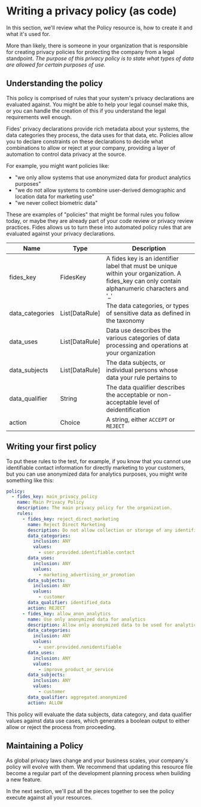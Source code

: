 # Writing a privacy policy (as code)

In this section, we'll review what the Policy resource is, how to create it and what it's used for. 

More than likely, there is someone in your organization that is responsible for creating privacy policies for protecting the company from a legal standpoint. *The purpose of this privacy policy is to state what types of data are allowed for certain purposes of use.* 

## Understanding the policy
This policy is comprised of rules that your system's privacy declarations are evaluated against. You might be able to help your legal counsel make this, or you can handle the creation of this if you understand the legal requirements well enough. 

Fides' privacy declarations provide rich metadata about your systems, the data categories they process, the data uses for that data, etc. Policies allow you to declare constraints on these declarations to decide what combinations to allow or reject at your company, providing a layer of automation to control data privacy at the source.

For example, you might want policies like:
- "we only allow systems that use anonymized data for product analytics purposes"
- "we do not allow systems to combine user-derived demographic and location data for marketing use"
- "we never collect biometric data"

These are examples of "policies" that might be formal rules you follow today, or maybe they are already part of your code review or privacy review practices. Fides allows us to turn these into automated policy rules that are evaluated against your privacy declarations.


| Name | Type | Description |
| --- | --- | --- |
| fides_key | FidesKey | A fides key is an identifier label that must be unique within your organization. A fides_key can only contain alphanumeric characters and '_' ||
| data_categories | List[DataRule] | The data categories, or types of sensitive data as defined in the taxonomy |
| data_uses | List[DataRule] | Data use describes the various categories of data processing and operations at your organization |
| data_subjects | List[DataRule] | The data subjects, or individual persons whose data your rule pertains to |
| data_qualifier | String | The data qualifier describes the acceptable or non-acceptable level of deidentification |
| action | Choice | A string, either `ACCEPT` or `REJECT` |

## Writing your first policy

To put these rules to the test, for example, if you know that you cannot use identifiable contact information for directly marketing to your customers, but you can use anonymized data for analytics purposes, you might write something like this: 

```yaml
policy:
  - fides_key: main_privacy_policy
    name: Main Privacy Policy
    description: The main privacy policy for the organization.
    rules:
      - fides_key: reject_direct_marketing
        name: Reject Direct Marketing
        description: Do not allow collection or storage of any identifiable contact info to use for marketing.
        data_categories:
          inclusion: ANY
          values:
            - user.provided.identifiable.contact
        data_uses:
          inclusion: ANY
          values:
            - marketing_advertising_or_promotion
        data_subjects:
          inclusion: ANY
          values:
            - customer
        data_qualifier: identified_data
        action: REJECT
      - fides_key: allow_anon_analytics
        name: Use only anonymized data for analytics
        description: Allow only anonymized data to be used for analytics purposes.
        data_categories:
          inclusion: ANY
          values:
            - user.provided.nonidentifiable
        data_uses:
          inclusion: ANY
          values:
            - improve_product_or_service
        data_subjects:
          inclusion: ANY
          values:
            - customer
        data_qualifier: aggregated.anonymized
        action: ALLOW
```

This policy will evaluate the data subjects, data category, and data qualifier values against data use cases, which generates a boolean output to either allow or reject the process from proceeding. 


## Maintaining a Policy 
As global privacy laws change and your business scales, your company's policy will evolve with them. We recommend that updating this resource file become a regular part of the development planning process when building a new feature. 


In the next section, we'll put all the pieces together to see the policy execute against all your resources. 
